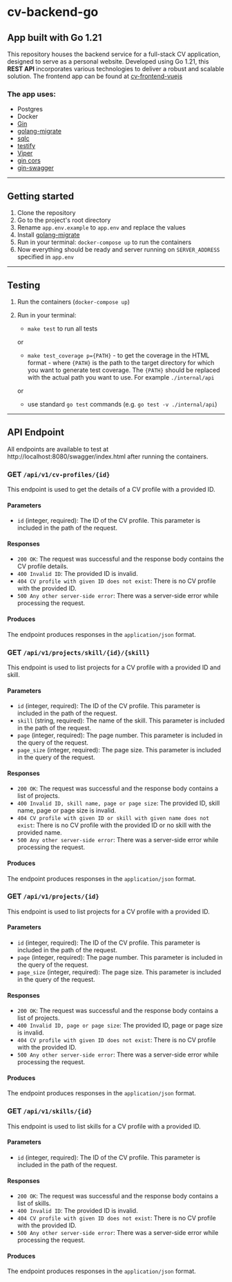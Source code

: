 # cv-backend-go

## App built with Go 1.21

This repository houses the backend service for a full-stack CV application, designed to serve as a personal website. Developed using Go 1.21, this **REST API** incorporates various technologies to deliver a robust and scalable solution.
The frontend app can be found at [cv-frontend-vuejs](https://github.com/aalug/cv-frontend-vuejs)

### The app uses:
- Postgres
- Docker
- [Gin](https://github.com/gin-gonic/gin)
- [golang-migrate](https://github.com/golang-migrate/migrate)
- [sqlc](https://github.com/kyleconroy/sqlc)
- [testify](https://github.com/stretchr/testify)
- [Viper](https://github.com/spf13/viper)
- [gin cors](https://github.com/gin-contrib/cors)
- [gin-swagger](https://github.com/swaggo/gin-swagger)
<hr>

## Getting started
1. Clone the repository
2. Go to the project's root directory
3. Rename `app.env.example` to `app.env` and replace the values
4. Install [golang-migrate](https://github.com/golang-migrate/migrate/tree/master/cmd/migrate)
5. Run in your terminal:
`docker-compose up` to run the containers
6. Now everything should be ready and server running on `SERVER_ADDRESS` specified in `app.env`
<hr>

## Testing
1. Run the containers (`docker-compose up`)
2. Run in your terminal:
    - `make test` to run all tests

   or
    - `make test_coverage p={PATH}` - to get the coverage in the HTML format - where `{PATH}` is the path to the target directory for which you want to generate test coverage. The `{PATH}` should be replaced with the actual path you want to use. For example `./internal/api`

   or
    - use standard `go test` commands (e.g. `go test -v ./internal/api`)
<hr>

## API Endpoint
All endpoints are available to test at http://localhost:8080/swagger/index.html after running the containers.


### GET `/api/v1/cv-profiles/{id}`

This endpoint is used to get the details of a CV profile with a provided ID.

#### Parameters

- `id` (integer, required): The ID of the CV profile. This parameter is included in the path of the request.

#### Responses

- `200 OK`: The request was successful and the response body contains the CV profile details.
- `400 Invalid ID`: The provided ID is invalid.
- `404 CV profile with given ID does not exist`: There is no CV profile with the provided ID. 
- `500 Any other server-side error`: There was a server-side error while processing the request.

#### Produces

The endpoint produces responses in the `application/json` format.

### GET `/api/v1/projects/skill/{id}/{skill}`

This endpoint is used to list projects for a CV profile with a provided ID and skill.

#### Parameters

- `id` (integer, required): The ID of the CV profile. This parameter is included in the path of the request.
- `skill` (string, required): The name of the skill. This parameter is included in the path of the request.
- `page` (integer, required): The page number. This parameter is included in the query of the request.
- `page_size` (integer, required): The page size. This parameter is included in the query of the request.

#### Responses

- `200 OK`: The request was successful and the response body contains a list of projects.
- `400 Invalid ID, skill name, page or page size`: The provided ID, skill name, page or page size is invalid. 
- `404 CV profile with given ID or skill with given name does not exist`: There is no CV profile with the provided ID or no skill with the provided name.
- `500 Any other server-side error`: There was a server-side error while processing the request.

#### Produces

The endpoint produces responses in the `application/json` format.

### GET `/api/v1/projects/{id}`

This endpoint is used to list projects for a CV profile with a provided ID.

#### Parameters

- `id` (integer, required): The ID of the CV profile. This parameter is included in the path of the request.
- `page` (integer, required): The page number. This parameter is included in the query of the request.
- `page_size` (integer, required): The page size. This parameter is included in the query of the request.

#### Responses

- `200 OK`: The request was successful and the response body contains a list of projects. 
- `400 Invalid ID, page or page size`: The provided ID, page or page size is invalid.
- `404 CV profile with given ID does not exist`: There is no CV profile with the provided ID.
- `500 Any other server-side error`: There was a server-side error while processing the request.

#### Produces

The endpoint produces responses in the `application/json` format.

### GET `/api/v1/skills/{id}`

This endpoint is used to list skills for a CV profile with a provided ID.

#### Parameters

- `id` (integer, required): The ID of the CV profile. This parameter is included in the path of the request.

#### Responses

- `200 OK`: The request was successful and the response body contains a list of skills. 
- `400 Invalid ID`: The provided ID is invalid.
- `404 CV profile with given ID does not exist`: There is no CV profile with the provided ID.
- `500 Any other server-side error`: There was a server-side error while processing the request.

#### Produces

The endpoint produces responses in the `application/json` format.
